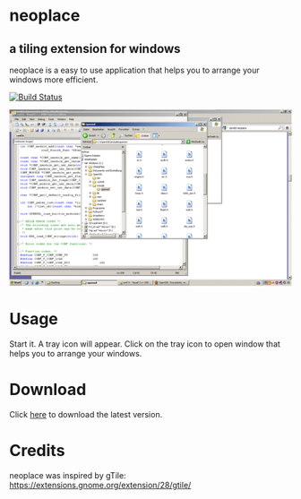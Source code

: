 neoplace 
========
a tiling extension for windows
------------------------------

neoplace is a easy to use application that helps you to arrange your windows more efficient. 

[![Build Status](https://travis-ci.org/david0/neoplace.png)](https://travis-ci.org/david0/neoplace)

![neoplace demo animation](docs/images/anim.gif)

Usage
=====
Start it. A tray icon will appear.
Click on the tray icon to open window that helps you to arrange your windows.

Download
========
Click [here](https://github.com/downloads/david0/neoplace/neoplace_v0.4.exe) to download the latest version.


Credits
=======

neoplace was inspired by gTile: <https://extensions.gnome.org/extension/28/gtile/>
